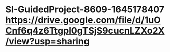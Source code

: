 # SI-GuidedProject-8609-1645178407 https://drive.google.com/file/d/1uOCnf6q4z6Ttgpl0gTSjS9cucnLZXo2X/view?usp=sharing 
